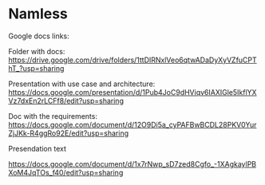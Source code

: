 # Namless

Google docs links:

Folder with docs: 
https://drive.google.com/drive/folders/1ttDIRNxlVeo6qtwADaDyXyVZfuCPThT_?usp=sharing

Presentation with use case and architecture: 
https://docs.google.com/presentation/d/1Pub4JoC9dHViqv6IAXIGle5IkflYXVz7dxEn2rLCFf8/edit?usp=sharing

Doc with the requirements:
https://docs.google.com/document/d/12O9Di5a_cyPAFBwBCDL28PKV0YurZjJKk-R4ggRo92E/edit?usp=sharing

Presendation text

https://docs.google.com/document/d/1x7rNwp_sD7zed8Cgfo_-1XAgkaylPBXoM4JqTOs_f40/edit?usp=sharing
